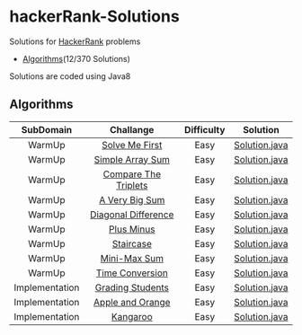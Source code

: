 # hackerRank-Solutions
Solutions for [HackerRank](https://www.hackerrank.com/) problems

- [Algorithms](https://github.com/5hiv4/hackerRank-Solutions/tree/master/Algorithms)(12/370 Solutions)

Solutions are coded using Java8

## Algorithms

 **SubDomain** | **Challange** | **Difficulty** | **Solution**
  :-----------:| :-----------: | :------------: | :---------:
  WarmUp | [Solve Me First](https://github.com/5hiv4/hackerRank-Solutions/tree/master/Algorithms/Warm%20Up/Solve%20Me%20First) | Easy | [Solution.java](https://github.com/5hiv4/hackerRank-Solutions/blob/master/Algorithms/Warm%20Up/Solve%20Me%20First/Solution.java)
  WarmUp | [Simple Array Sum](https://github.com/5hiv4/hackerRank-Solutions/tree/master/Algorithms/Warm%20Up/Simple%20Array%20Sum) | Easy | [Solution.java](https://github.com/5hiv4/hackerRank-Solutions/blob/master/Algorithms/Warm%20Up/Simple%20Array%20Sum/Solution.java)
  WarmUp | [Compare The Triplets](https://github.com/5hiv4/hackerRank-Solutions/tree/master/Algorithms/Warm%20Up/Compare%20the%20Triplets) | Easy | [Solution.java](https://github.com/5hiv4/hackerRank-Solutions/tree/master/Algorithms/Warm%20Up/Compare%20the%20Triplets/Solution.java)
  WarmUp | [A Very Big Sum](https://github.com/5hiv4/hackerRank-Solutions/tree/master/Algorithms/Warm%20Up/A%20Very%20Big%20Sum) | Easy | [Solution.java](https://github.com/5hiv4/hackerRank-Solutions/tree/master/Algorithms/Warm%20Up/A%20Very%20Big%20Sum/Solution.java)
  WarmUp | [Diagonal Difference](https://github.com/5hiv4/hackerRank-Solutions/tree/master/Algorithms/Warm%20Up/Diagonal%20Difference) | Easy | [Solution.java](https://github.com/5hiv4/hackerRank-Solutions/tree/master/Algorithms/Warm%20Up/Diagonal%20Difference/Solution.java)
  WarmUp | [Plus Minus](https://github.com/5hiv4/hackerRank-Solutions/tree/master/Algorithms/Warm%20Up/Plus%20Minus) | Easy | [Solution.java](https://github.com/5hiv4/hackerRank-Solutions/tree/master/Algorithms/Warm%20Up/Plus%20Minus/Solution.java)
  WarmUp | [Staircase](https://github.com/5hiv4/hackerRank-Solutions/tree/master/Algorithms/Warm%20Up/Staircase) | Easy | [Solution.java](https://github.com/5hiv4/hackerRank-Solutions/tree/master/Algorithms/Warm%20Up/Staircase/Solution.java)
  WarmUp | [Mini-Max Sum](https://github.com/5hiv4/hackerRank-Solutions/tree/master/Algorithms/Warm%20Up/Mini-Max%20Sum) | Easy | [Solution.java](https://github.com/5hiv4/hackerRank-Solutions/tree/master/Algorithms/Warm%20Up/Mini-Max%20Sum/Solution.java)
  WarmUp | [Time Conversion](https://github.com/5hiv4/hackerRank-Solutions/tree/master/Algorithms/Warm%20Up/Time%20Conversion) | Easy | [Solution.java](https://github.com/5hiv4/hackerRank-Solutions/tree/master/Algorithms/Warm%20Up/Time%20Conversion/Solution.java)
  Implementation | [Grading Students](https://github.com/5hiv4/hackerRank-Solutions/tree/master/Algorithms/Implementation/Grading%20Students) | Easy | [Solution.java](https://github.com/5hiv4/hackerRank-Solutions/tree/master/Algorithms/Implementation/Grading%20Students/Solution.jav)
  Implementation | [Apple and Orange](https://github.com/5hiv4/hackerRank-Solutions/tree/master/Algorithms/Implementation/Apple%20and%20Orange) | Easy | [Solution.java](https://github.com/5hiv4/hackerRank-Solutions/tree/master/Algorithms/Implementation/Apple%20and%20Orange/Solution.java)
  Implementation | [Kangaroo](https://github.com/5hiv4/hackerRank-Solutions/tree/master/Algorithms/Implementation/Kangaroo) | Easy | [Solution.java](https://github.com/5hiv4/hackerRank-Solutions/tree/master/Algorithms/Implementation/Kangaroo/Solution.java)

